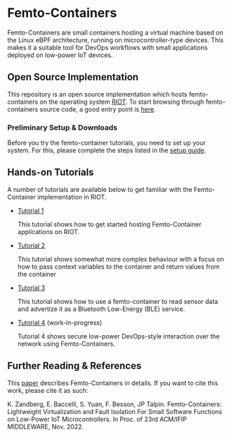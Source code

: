 # Femto-Containers

Femto-Containers are small containers hosting a virtual machine based on the Linux eBPF architecture, running on microcontroller-type devices. This makes it a suitable tool for DevOps workflows with small applications deployed on low-power IoT devices.

## Open Source Implementation 

This repository is an open source implementation which hosts femto-containers on the operating system [RIOT](https://github.com/RIOT-OS/RIOT/). 
To start browsing through femto-containers source code, a good entry point is [here](https://github.com/bergzand/RIOT/tree/90c82c0cdf241b8c238f5d2946d5dfb519d8904b/examples/rbpf_sched).


### Preliminary Setup & Downloads

Before you try the femto-container tutorials, you need to set up your system. For this, please complete the steps listed in the [setup guide](https://github.com/future-proof-iot/Femto-Container_tutorials/tree/main/setup).


## Hands-on Tutorials

A number of tutorials are available below to get familiar with the
Femto-Container implementation in RIOT.


- [Tutorial 1]

  This tutorial shows how to get started hosting
  Femto-Container applications on RIOT.

- [Tutorial 2]

  This tutorial shows somewhat more complex behaviour with a focus on how to 
pass context variables to the container and return values from the container

- [Tutorial 3]

  This tutorial shows how to use a femto-container to read sensor data and advertize
it as a Bluetooth Low-Energy (BLE) service.

- [Tutorial 4] (work-in-progress)

  Tutorial 4 shows secure low-power DevOps-style interaction over the network using Femto-Containers.

## Further Reading & References

This [paper](https://arxiv.org/pdf/2210.03432.pdf) describes Femto-Containers in details. If you want to cite this work, please cite it as such: 

K. Zandberg, E. Baccelli, S. Yuan, F. Besson, JP Talpin. Femto-Containers: Lightweight Virtualization and Fault Isolation For Small Software Functions on Low-Power IoT Microcontrollers. In Proc. of 23rd ACM/IFIP MIDDLEWARE, Nov. 2022.

[Tutorial 1]: https://github.com/future-proof-iot/Femto-Container_tutorials/tree/main/tutorial_1
[Tutorial 2]: https://github.com/future-proof-iot/Femto-Container_tutorials/tree/main/tutorial_2
[Tutorial 3]: https://github.com/future-proof-iot/Femto-Container_tutorials/tree/main/tutorial_3
[Tutorial 4]: https://github.com/future-proof-iot/Femto-Container_tutorials/tree/main/tutorial_4
